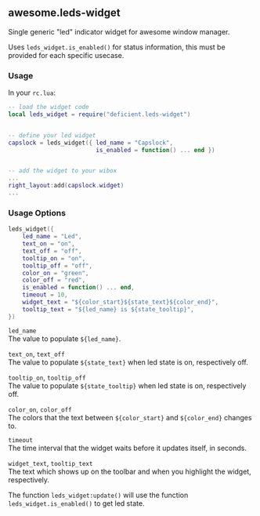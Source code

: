 ## awesome.leds-widget

Single generic "led" indicator widget for awesome window manager.

Uses `leds_widget.is_enabled()` for status information, this must be provided
for each specific usecase.


### Usage

In your `rc.lua`:

```lua
-- load the widget code
local leds_widget = require("deficient.leds-widget")


-- define your led widget
capslock = leds_widget({ led_name = "Capslock",
                         is_enabled = function() ... end })


-- add the widget to your wibox
...
right_layout:add(capslock.widget)
...
```

### Usage Options

```lua
leds_widget({
    led_name = "Led",
    text_on = "on",
    text_off = "off",
    tooltip_on = "on",
    tooltip_off = "off",
    color_on = "green",
    color_off = "red",
    is_enabled = function() ... end,
    timeout = 10,
    widget_text = "${color_start}${state_text}${color_end}",
    tooltip_text = "${led_name} is ${state_tooltip}",
})
```

`led_name`  
The value to populate `${led_name}`.

`text_on`, `text_off`  
The value to populate `${state_text}` when led state is on, respectively off.

`tooltip_on`, `tooltip_off`  
The value to populate `${state_tooltip}` when led state is on, respectively off.

`color_on`, `color_off`  
The colors that the text between `${color_start}` and `${color_end}` changes to.

`timeout`  
The time interval that the widget waits before it updates itself, in seconds.

`widget_text`, `tooltip_text`  
The text which shows up on the toolbar and when you highlight the widget, respectively.

The function `leds_widget:update()` will use the function `leds_widget.is_enabled()`
to get led state.
